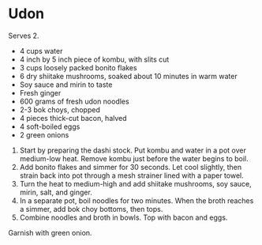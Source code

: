# Udon

Serves 2.

- 4 cups water
- 4 inch by 5 inch piece of kombu, with slits cut
- 3 cups loosely packed bonito flakes
- 6 dry shiitake mushrooms, soaked about 10 minutes in warm water
- Soy sauce and mirin to taste
- Fresh ginger
- 600 grams of fresh udon noodles
- 2-3 bok choys, chopped
- 4 pieces thick-cut bacon, halved
- 4 soft-boiled eggs
- 2 green onions

1. Start by preparing the dashi stock. Put kombu and water in a pot over medium-low heat. Remove kombu just before the water begins to boil.
2. Add bonito flakes and simmer for 30 seconds. Let cool slightly, then strain back into pot through a mesh strainer lined with a paper towel.
3. Turn the heat to medium-high and add shiitake mushrooms, soy sauce, mirin, salt, and ginger.
4. In a separate pot, boil noodles for two minutes. When the broth reaches a simmer, add bok choy bottoms, then tops.
5. Combine noodles and broth in bowls. Top with bacon and eggs.

Garnish with green onion.

